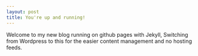 ```yaml
---
layout: post
title: You're up and running!
---
```


Welcome to my new blog running on github pages with Jekyll, Switching from Wordpress to this for the easier content management and no hosting feeds.
